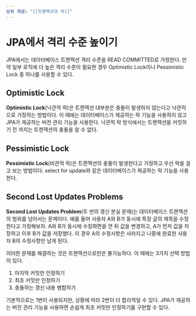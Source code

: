 ```yaml
---
상위 개념: "[[트랜잭션과 락]]"
---
```

# JPA에서 격리 수준 높이기
JPA에서는 데이터베이스 트랜잭션 격리 수준을 READ COMMITTED로 가정한다. 만약 일부 로직에 더 높은 격리 수준이 필요한 경우 Optimistic Lock이나 Pessimistic Lock 중 하나를 사용할 수 있다.

## Optimistic Lock
**Optimistic Lock**(낙관적 락)은 트랜잭션 대부분은 충돌이 발생하지 않는다고 낙관적으로 가정하는 방법이다. 이 때에는 데이터베이스가 제공하는 락 기능을 사용하지 않고 JPA가 제공하는 버전 관리 기능을 사용한다. 낙관적 락 방식에서는 트랜잭션을 커밋하기 전 까지는 트랜잭션의 충돌을 알 수 없다.

## Pessimistic Lock
**Pessimistic Lock**(비관적 락)은 트랜잭션의 충돌이 발생한다고 가정하고 우선 락을 걸고 보는 방법이다. select for update와 같은 데이터베이스가 제공하는 락 기능을 사용한다.

## Second Lost Updates Problems
**Second Lost Updates Problem**(두 번의 갱신 분실 문제)는 데이터베이스 트랜잭션의 범위를 넘어서는 문제이다. 예를 들어 사용자 A와 B가 동시에 특정 글의 제목을 수정한다고 가정해보자. A와 B가 동시에 수정화면을 연 뒤 값을 변경하고, A가 먼저 값을 저장하고 이후 B가 값을 저장했다. 이 경우 A의 수정사항은 사라지고 나중에 완료한 사용자 B의 수정사항만 남게 된다.

이러한 문제를 해결하는 것은 트랜잭션으로만은 불가능하다. 이 때에는 3가지 선택 방법이 있다.

1. 마지막 커밋만 인정하기
2. 최초 커밋만 인정하기
3. 충돌하는 갱신 내용 병합하기

기본적으로는 1번이 사용되지만, 상황에 따라 2번이 더 합리적일 수 있다. JPA가 제공하는 버전 관리 기능을 사용하면 손쉽게 최초 커밋만 인정하기를 구현할 수 있다.